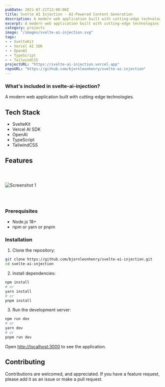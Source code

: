 ```yaml
---
pubDate: 2021-07-21T12:00:00Z
title: Svelte AI Injection - AI-Powered Content Generation
description: A modern web application built with cutting-edge technologies.
excerpt: A modern web application built with cutting-edge technologies.
category: projects
image: "/images/svelte-ai-injection.svg"
tags:
- - SvelteKit
- - Vercel AI SDK
- - OpenAI
- - TypeScript
- - TailwindCSS
projectURL: "https://svelte-ai-injection.vercel.app"
repoURL: "https://github.com/bjornleonhenry/svelte-ai-injection"
---
```


### What's included in svelte-ai-injection?

A modern web application built with cutting-edge technologies.

## Tech Stack

- SvelteKit
- Vercel AI SDK
- OpenAI
- TypeScript
- TailwindCSS

## Features

### &nbsp;

![Screenshot 1](/images/svelte-ai-injection-1.webp)

### &nbsp;

### Prerequisites

- Node.js 18+
- npm or yarn or pnpm

### Installation

1. Clone the repository:
```bash
git clone https://github.com/bjornleonhenry/svelte-ai-injection.git
cd svelte-ai-injection
```

2. Install dependencies:
```bash
npm install
# or
yarn install
# or
pnpm install
```

3. Run the development server:
```bash
npm run dev
# or
yarn dev
# or
pnpm run dev
```

Open [http://localhost:3000](http://localhost:3000) to see the application.

## Contributing

Contributions are welcomed, and appreciated. If you have a feature request, please add it as an issue or make a pull request.
